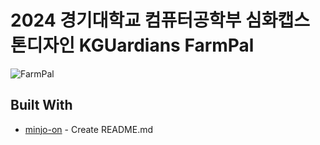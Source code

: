 # 2024 경기대학교 컴퓨터공학부 심화캡스톤디자인 KGUardians FarmPal

![FarmPal](https://github.com/user-attachments/assets/0dbd6a7e-24ff-4dd8-92bf-eae064a8c106)


## Built With
* [minjo-on]([Link](https://github.com/minjo-on)) - Create README.md
